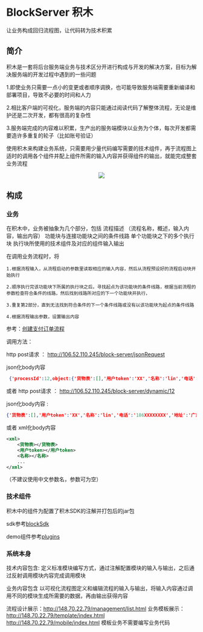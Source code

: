 # BlockServer 积木
让业务构成回归流程图，让代码转为技术积累

## 简介

积木是一套将后台服务端业务与技术区分开进行构成与开发的解决方案，目标为解决服务端的开发过程中遇到的一些问题

1.即使业务只需要一点小的变更或者顺序调换，也可能导致服务端需要重新编译和部署项目，导致不必要的时间和人力

2.相比客户端的可视化，服务端的内容只能通过阅读代码了解整体流程，无论是维护还是二次开发，都有很高的复杂性

3.服务端完成的内容难以积累，生产出的服务端模块以业务为个体，每次开发都需要造许多重复的轮子（比如账号验证）

使用积木来构建业务系统，只需要用少量代码编写需要的技术组件，再于流程图上适时的调用各个组件并配上组件所需的输入内容并获得组件的输出，就能完成整套业务流程

<div align="center"><img src="http://106.52.110.245/images/process.png"/></div>

## 构成

### 业务
在积木中，业务被抽象为几个部分，包括
流程描述  （流程名称，概述，输入内容，输出内容）
功能块与连接功能块之间的条件线路
单个功能块之下的多个执行块
执行块所使用的技术组件及对应的组件输入输出

在调用业务流程时，将
```
1.根据流程输入，从流程启动的参数里读取相应的输入内容，然后从流程预设好的流程启动块开始执行

2.顺序执行完该功能块下所属的执行块之后，寻找起点为该功能块的条件线路，根据当前流程的参数检查符合条件的线路，然后找到线路所对应的下一个功能块并执行，

3.重复第2部分，直到无法找到符合条件的下一个条件线路或没有以该功能块为起点的条件线路

4.根据流程输出参数，设置输出内容
```

参考：[创建支付订单流程](http://106.52.110.245/management/flowchart.html?processId=12)

调用方法：

http post请求 ： http://106.52.110.245/block-server/jsonRequest  

json化body内容
```json
 {'processId':12,object:{'货物表':[],'用户token':'XX','名称':'lin','电话':'186XXXXXXXX','地址':'广东省广州市白云区XXXX'}}
```
或者
http post请求 ： http://106.52.110.245/block-server/dynamic/12 

json化body内容 :
```json
{'货物表':[],'用户token':'XX','名称':'lin','电话':'186XXXXXXXX','地址':'广东省广州市白云区XXXX'}
```
或者 xml化body内容
```xml
<xml>
	<货物表></货物表>
	<用户token></用户token>
	<名称></名称>
	...
</xml> 
```
（不建议使用中文参数名，参数可为空）



### 技术组件
积木中的组件为配置了积木SDK的注解并打包后的jar包 

sdk参考[blockSdk](https://github.com/linhaolin1/BlockServer/tree/master/sdk/blockSdk)

demo组件参考[plugins](https://github.com/linhaolin1/BlockServer/tree/master/demo/plugins)


### 系统本身



技术内容包含:
定义标准模块编写方式，通过注解配置模块的输入与输出，之后通过反射调用模块内容完成调用模块

业务内容包含
以可视化流程图定义和编辑流程的输入与输出，将输入内容通过调用不同的模块生成所需要的数据，再由输出获得内容

流程设计展示：http://148.70.22.79/management/list.html
业务模板展示：http://148.70.22.79/template/index.html  http://148.70.22.79/mobile/index.html
模板业务不需要编写业务代码
